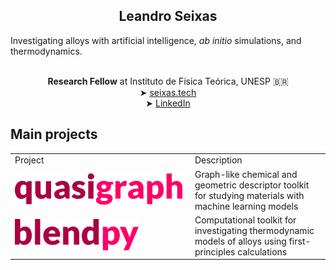 <div align="center">

## **Leandro Seixas**

</div>


Investigating alloys with artificial intelligence, *ab initio* simulations, and thermodynamics.


<div align="center">
<br>
<b>Research Fellow</b> at Instituto de Física Teórica, UNESP 🇧🇷
<br>
 ➤ <a href="https://seixas.tech/">seixas.tech</a></br>
 ➤ <a href="https://www.linkedin.com/in/seixastech/">LinkedIn</a>
</div>

## Main projects

<div align="center">

<table>
    <tr>
        <td style="width: 500px;">Project</td>
        <td style="width: 300px;">Description</td>
    </tr>
    <tr>
        <td><a href="https://github.com/leseixas/quasigraph"><img src="https://raw.githubusercontent.com/leseixas/quasigraph/refs/heads/main/resources/logo.png" alt="quasigraph" style="max-height: 50px; height: auto; width: auto;"></a></td>
        <td>Graph-like chemical and geometric descriptor toolkit for studying materials with machine learning models</td>
    </tr>
    <tr>
        <td><a href="https://github.com/leseixas/blendpy"><img src="https://raw.githubusercontent.com/leseixas/blendpy/refs/heads/main/logo.png" alt="blendpy" style="max-height: 50px; height: auto; width: auto;"></td>
        <td>Computational toolkit for investigating thermodynamic models of alloys using first-principles calculations</td>
    </tr>
    <!-- <tr>
        <td><a href="https://github.com/leseixas/entropista"><img src="https://raw.githubusercontent.com/leseixas/entropista/refs/heads/main/logo.png" alt="entropista" height="50px"></a></td>
        <td>A high-entropy alloy analysis suite, leveraging Monte Carlo simulations and local order metrics to uncover atomic-scale insights</td>
    </tr> -->
</table>

</div>

